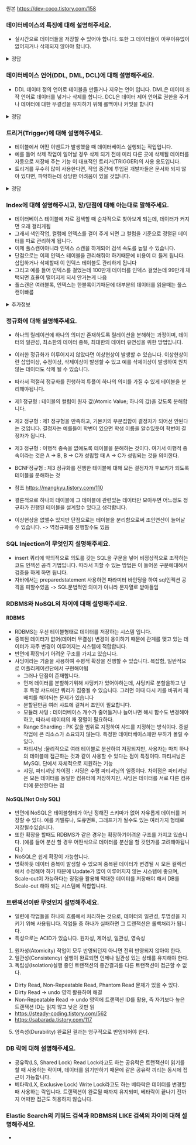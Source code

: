 원본 https://dev-coco.tistory.com/158 

### 데이터베이스의 특징에 대해 설명해주세요.
* 실시간으로 데이터들을 저장할 수 있어야 합니다. 또한 그 데이터들이 아무이유없이 없어지거나 삭제되지 않아야 합니다.

<details>
    <summary>정답</summary>

* 실시간 접근성(Real-Time Accessibility) : 비정형적인 질의(조회)에 대하여 실시간 처리에 의한 응답이 가능해야 하며,
* 지속적인 변화(Continuous Evloution) : 데이터베이스의 상태는 동적입니다. 즉 새로운 데이터의 삽입(Insert), 삭제(Delete), 갱신(Update)으로 항상 최신의 데이터를 유지해야 합니다.
* 동시 공용(Concurrent Sharing) : 데이터베이스는 서로 다른 목적을 가진 여러 응용자들을 위한 것이므로 다수의 사용자가 동시에 같은 내용의 데이터를 이용할 수 있어야 합니다.
* 내용에 의한 참조(Content Reference) : 데이터베이스에 있는 데이터를 참조할 때 데이터 레코드의 주소나 위치에 의해서가 아니라 사용자가 요구하는 데이터 내용으로 찾습니다.

</details>

### 데이터베이스 언어(DDL, DML, DCL)에 대해 설명해주세요.
* DDL 데이터 정의 언어로 테이블을 만들거나 지우는 언어 입니다. DML은 데이터 조작 언어로 데이터를 넣거나 삭제를 합니다. DCL은 데이터 제어 언어로 권한을 주거나 데이터에 대한 무결성을 유지하기 위해 롤백이나 커밋을 합니다

<details>
    <summary>정답</summary>

* DDL (정의어 : Data Definition Language) : 데이터베이스 구조를 정의, 수정, 삭제하는 언어 ( alter, create, drop )
* DML (조작어 : Data Manipulation Language) : 데이터베이스내의 자료 검색, 삽입, 갱신, 삭제를 위한 언어 ( select, insert, update, delete )
* DCL (제어어 : Data Control Language) : 데이터에 대해 무결성 유지, 병행 수행 제어, 보호와 관리를 위한 언어 ( commit, rollback, grant, revoke )

</details>

### 트리거(Trigger)에 대해 설명해주세요.
* 테이블에서 어떤 이벤트가 발생했을 때 데이터베이스 실행되는 작업입니다.
* 예를 들어 삭제 작업이 일어날 경우 삭제 되기 전에 미리 다른 곳에 삭제될 데이터를 자동으로 저장해 주는 기능 이 대표적인 트리거(TRIGGER)의 사용 용도입니다.
* 트리거를 무수히 많이 사용한다면, 작업 중간에 투입된 개발자들은 문서화 되지 않아 있다면, 파악하는데 상당한 어려움이 있을 것입니다.

<details>
    <summary>정답</summary>

트리거는 특정 테이블에 대한 이벤트에 반응해 INSERT, DELETE, UPDATE 같은 DML 문이 수행되었을 때, 데이터베이스에서 자동으로 동작하도록 작성된 프로그램입니다.
사용자가 직접 호출하는 것이 아닌, 데이터베이스에서 자동적으로 호출한다는 것이 가장 큰 특징입니다.

</details>

### Index에 대해 설명해주시고, 장/단점에 대해 아는대로 말해주세요.
* 데이터베이스 테이블에 자료 검색할 때 순차적으로 찾아보게 되는데, 데이터가 커지면 오래 걸리게됨
* 그래서 색인작업, 컬럼에 인덱스를 걸어 주게 되면 그 컬럼을 기준으로 정렬된 데이터를 따로 관리하게 됩니다.
* 이제 풀스캔이아니라 인덱스 스캔을 하게되어 검색 속도를 높일 수 있습니다.
* 단점으로는 이제 인덱스 테이블을 관리해줘야 하기때문에 비용이 더 들게 됩니다. 삽입하거나 삭제할때 이 인덱스 테이블도 관리하게 됩니다
* 그리고 예를 들어 인덱스를 걸었는데 100만개 데이터를 인덱스 걸었는데 99만개 채택되면 효율이 떨어지게 되서 안거는게 나음
* 풀스캔은 여러블록, 인덱스는 한블록이기때문에 대부분의 데이터를 읽을때는 풀스캔이빠름

<details>
    <summary>추가정보</summary>
  
B+Tree 인덱스 자료구조
자식 노드가 2개 이상인 B-Tree를 개선시킨 자료구조이며,
BTree 리프노드들을 LinkedList로 연결하여 순차 검색을 용이하게 합니다. 해시 테이블보다 나쁜 O(log2N)의 시간복잡도를 갖지만 일반적으로 사용되는 자료구조입니다.

</details>

### 정규화에 대해 설명해주세요.
* 하나의 릴레이션에 하나의 의미만 존재하도록 릴레이션을 분해하는 과정이며, 데이터의 일관성, 최소한의 데이터 중복, 최대한의 데이터 유연성을 위한 방법입니다.
* 이러한 정규화가 이루어지지 않았다면 이상현상이 발생할 수 있습니다. 이상현상이란 삽입이상, 수정이상, 삭제이상이 발생할 수 있고 예를 삭제이상이 발생하여 원치 않는 데이터도 삭제 될 수 있습니다.
* 따라서 적절히 정규화를 진행하여 튜플이 하나의 의미를 가질 수 있게 테이블을 분리해야됩니다.

* 제1 정규형 : 테이블의 컬럼이 원자 값(Atomic Value; 하나의 값)을 갖도록 분해합니다.
* 제2 정규형 : 제1 정규형을 만족하고, 기본키의 부분집합이 결정자가 되어선 안된다는 것입니다. 결정자는 예를들어 학번이 있으면 학생 이름을 알수있듯이 학번이 결정자가 됩니다.
* 제3 정규형 : 이행적 종속을 없애도록 테이블을 분해하는 것이다. 여기서 이행적 종속이라는 것은 A -> B, B -> C가 성립할 때 A -> C가 성립되는 것을 의미한다.
* BCNF정규형 : 제3 정규화를 진행한 테이블에 대해 모든 결정자가 후보키가 되도록 테이블을 분해하는 것
* 참조 https://mangkyu.tistory.com/110

* 결론적으로 하나의 테이블에 그 테이블에 관련있는 데이터만 모아두면 어느정도 정규화가 진행된 테이블을 설계할수 있다고 생각합니다.
* 이상현상을 없앨수 있지만 단점으로는 테이블을 분리함으로써 조인연산이 늘어날 수 있습니다. -> 역정규화를 진행할수도 있음

### SQL Injection이 무엇인지 설명해주세요.
* insert 쿼리에 악의적으로 의도를 갖는 SQL을 구문을 넣어 비정상적으로 조작하는 코드 인젝션 공격 기법입니다. 따라서 피할 수 있는 방법은 이 들어온 구문에대해서 검증을 하게 하면 됩니다.
* 자바에서는 preparedstatement 사용하면 파라미터 바인딩을 하여 sql인젝션 공격을 피할수있음 ->  SQL문법적인 의미가 아니라 문자열로 받아들임

### RDBMS와 NoSQL의 차이에 대해 설명해주세요.
#### RDBMS
* RDBMS는 우선 테이블형태로 데이터를 저장하는 시스템 입니다.
* 중복된 데이터가 없어(데이터 무결성) 변경이 용이하기 때문에 관계를 맺고 있는 데이터가 자주 변경이 이루어지는 시스템에 적합합니다.
* 반면에 확장되기 어려운 구조를 가지고 있습니다.
* 샤딩이라는 기술을 사용하여 수평적 확장을 진행할 수 있습니다. 복잡함, 일반적으로 어플리케이션단에서 구현해야됨
  - 그러나 단점이 존재합니다.
  - 먼저 데이터를 분할하기위해 샤딩키가 있어야하는데, 샤딩키로 분할을하고 난 후 특정 샤드에만 쿼리가 집중될 수 있습니다. 그러면 이때 다시 키를 바꿔서 재배치를 해야되는 문제가 있습니다
  - 분할된만큼 여러 샤드에 걸쳐서 조인이 필요합니다. 
  - 모듈러 샤딩 : 데이터베이스 개수가 줄어들거나 늘어나면 해시 함수도 변경해야하고, 따라서 데이터의 재 정렬이 필요하다.
  - Range Sharding : PK 값을 범위로 지정하여 샤드를 지정하는 방식이다. 증설 작업에 큰 리소스가 소요되지 않는다.  특정한 데이터베이스에만 부하가 몰릴 수 있다.
  - 파티셔닝 :물리적으로 여러 테이블로 분산하여 저장되지만, 사용자는 마치 하나의 테이블에 접근하는 것과 같이 사용할 수 있다는 점이 특징이다. 파티셔닝은 MySQL 단에서 자체적으로 지원하는 기능
  - 샤딩, 파티셔닝 차이점 : 샤딩은 수평 파티셔닝의 일종이다. 차이점은 파티셔닝은 모든 데이터를 동일한 컴퓨터에 저장하지만, 샤딩은 데이터를 서로 다른 컴퓨터에 분산한다는 점

#### NoSQL(Not Only SQL)
* 반면에 NoSQL은 테이블형태가 아닌 정해진 스키마가 없어 자유롭게 데이터를 저장할 수 있다. 예를 키밸류나, 도큐먼트, 그래프가가 될수도 있는 여러가지 형태로 저장될수있습니다.
* 또한 확장을 할때도 RDBMS가 같은 경우는 확장하기어려운 구조를 가지고 있습니다. (예를 들어 분산 할 경우 어떤식으로 데이터를 분산을 할 것인가를 고려해야됩니다.)
* NoSQL은 쉽게 확장이 가능합니다.
* 명확하듯 데이터 중복이 발생할 수 있으며 중복된 데이터가 변경될 시 모든 컬렉션에서 수정해야 하기 때문에 Update가 많이 이루어지지 않는 시스템에 좋으며, Scale-out이 가능하다는 장점을 활용해 막대한 데이터를 저장해야 해서 DB를 Scale-out 해야 되는 시스템에 적합합니다.


### 트랜잭션이란 무엇인지 설명해주세요.
* 일련에 작업들을 하나의 흐름에서 처리하는 것으로, 데이터의 일관성, 투명성을 지키기 위해 사용됩니다. 작업들 중 하나가 실패하면 그 트랜잭션은 롤백처리가 됩니다.
* 특성으로는 ACID가 있습니다. 원자성, 제어성, 일관성, 영속성 
1. 원자성(Atomicity) 작업이 모두 반영되던지 아니면 전혀 반영되지 않아야 한다.
2. 일관성(Consistency) 실행이 완료되면 언제나 일관성 있는 상태를 유지해야 한다.
3. 독립성(Isolation)실행 중인 트랜잭션의 중간결과를 다른 트랜잭션이 접근할 수 없다. 
  - Dirty Read, Non-Repeatable Read, Phantom Read 문제가 있을 수 있다.
  - Dirty Read -> undo 영역 활용하여 해결
  - Non-Repeatable Read -> undo 영역에 트랜잭션 ID를 활용, 즉 자기보다 높은 트랜잭션 ID는 읽지 않고 낮은 것만 읽
  - https://steady-coding.tistory.com/562
  - https://sabarada.tistory.com/117
5. 영속성(Durability) 완료된 결과는 영구적으로 반영되어야 한다.



### DB 락에 대해 설명해주세요.
* 공유락(LS, Shared Lock) Read Lock라고도 하는 공유락은 트랜잭션이 읽기를 할 때 사용하는 락이며, 데이터를 읽기만하기 때문에 같은 공유락 끼리는 동시에 접근이 가능합니다.
* 베타락(LX, Exclusive Lock) Write Lock라고도 하는 베타락은 데이터를 변경할 때 사용하는 락입니다. 트랜잭션이 완료될 때까지 유지되며, 베타락이 끝나기 전까지 어떠한 접근도 허용하지 않습니다.

### Elastic Search의 키워드 검색과 RDBMS의 LIKE 검색의 차이에 대해 설명해주세요.
* 







